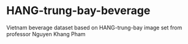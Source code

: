 # HANG-trung-bay-beverage
Vietnam beverage dataset based on HANG-trung-bay image set from professor Nguyen Khang Pham
